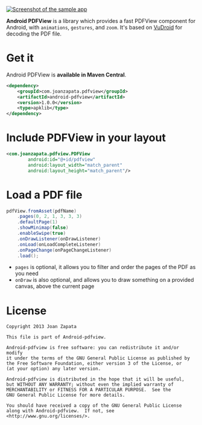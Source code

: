 [![Screenshot of the sample app](https://raw.github.com/JoanZapata/android-pdfview/master/device.png)](https://play.google.com/store/apps/details?id=com.joanzapata.pdfview.sample)

**Android PDFView** is a library which provides a fast PDFView component for Android, with ```animations```, ```gestures```, and ```zoom```. It's based on [VuDroid](https://code.google.com/p/vudroid/) for decoding the PDF file.

# Get it

Android PDFView is **available in Maven Central**.

```xml
<dependency>
	<groupId>com.joanzapata.pdfview</groupId>
	<artifactId>android-pdfview</artifactId>
	<version>1.0.0</version>
	<type>apklib</type>
</dependency>
```

# Include PDFView in your layout

```xml
<com.joanzapata.pdfview.PDFView
        android:id="@+id/pdfview"
        android:layout_width="match_parent"
        android:layout_height="match_parent"/>
```

# Load a PDF file

```java
pdfView.fromAsset(pdfName)
    .pages(0, 2, 1, 3, 3, 3)
    .defaultPage(1)
    .showMinimap(false)
    .enableSwipe(true)
    .onDrawListener(onDrawListener)
    .onLoad(onLoadCompleteListener)
    .onPageChange(onPageChangeListener)
    .load();
```

* ```pages``` is optional, it allows you to filter and order the pages of the PDF as you need
* ```onDraw``` is also optional, and allows you to draw something on a provided canvas, above the current page

# License

```
Copyright 2013 Joan Zapata

This file is part of Android-pdfview.

Android-pdfview is free software: you can redistribute it and/or modify
it under the terms of the GNU General Public License as published by
the Free Software Foundation, either version 3 of the License, or
(at your option) any later version.

Android-pdfview is distributed in the hope that it will be useful,
but WITHOUT ANY WARRANTY; without even the implied warranty of
MERCHANTABILITY or FITNESS FOR A PARTICULAR PURPOSE.  See the
GNU General Public License for more details.

You should have received a copy of the GNU General Public License
along with Android-pdfview.  If not, see <http://www.gnu.org/licenses/>.
```
